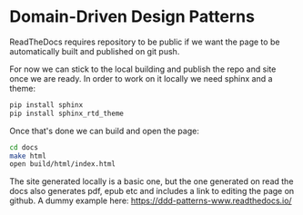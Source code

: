 # Domain-Driven Design Patterns

ReadTheDocs requires repository to be public if we want the page to be automatically built and published on git push.

For now we can stick to the local building and publish the repo and site once we are ready. In order to work on it locally we need sphinx and a theme:

```bash
pip install sphinx
pip install sphinx_rtd_theme
```

Once that's done we can build and open the page:
```bash
cd docs
make html
open build/html/index.html
```

The site generated locally is a basic one, but the one generated on read the docs also generates pdf, epub etc and includes a link to editing the page on github. A dummy example here: https://ddd-patterns-www.readthedocs.io/

